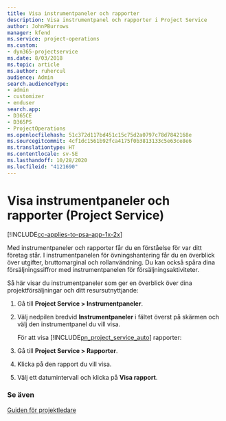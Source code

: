 ```yaml
---
title: Visa instrumentpaneler och rapporter
description: Visa instrumentpanel och rapporter i Project Service
author: JohnPBurrows
manager: kfend
ms.service: project-operations
ms.custom:
- dyn365-projectservice
ms.date: 8/03/2018
ms.topic: article
ms.author: ruhercul
audience: Admin
search.audienceType:
- admin
- customizer
- enduser
search.app:
- D365CE
- D365PS
- ProjectOperations
ms.openlocfilehash: 51c372d117bd451c15c75d2a0797c78d7842168e
ms.sourcegitcommit: 4cf1dc1561b92fca4175f0b3813133c5e63ce8e6
ms.translationtype: HT
ms.contentlocale: sv-SE
ms.lasthandoff: 10/28/2020
ms.locfileid: "4121690"
---
```

# <a name="view-dashboards-and-reports-project-service"></a>Visa instrumentpaneler och rapporter (Project Service)

[!INCLUDE[cc-applies-to-psa-app-1x-2x](../includes/cc-applies-to-psa-app-1x-2x.md)]

Med instrumentpaneler och rapporter får du en förståelse för var ditt företag står. I instrumentpanelen för övningshantering får du en överblick över utgifter, bruttomarginal och rollanvändning. Du kan också spåra dina försäljningssiffror med instrumentpanelen för försäljningsaktiviteter.  
  
 Så här visar du instrumentpaneler som ger en överblick över dina projektförsäljningar och ditt resursutnyttjande:  
  
1. Gå till **Project Service > Instrumentpaneler**.  
  
2. Välj nedpilen bredvid **Instrumentpaneler** i fältet överst på skärmen och välj den instrumentpanel du vill visa.  
  
   För att visa [!INCLUDE[pn_project_service_auto](../includes/pn-project-service-auto.md)] rapporter:  
  
3. Gå till **Project Service > Rapporter**.  
  
4. Klicka på den rapport du vill visa.  
  
5. Välj ett datumintervall och klicka på **Visa rapport**.  
  
### <a name="see-also"></a>Se även  
 [Guiden för projektledare](../psa/project-manager-guide.md)

